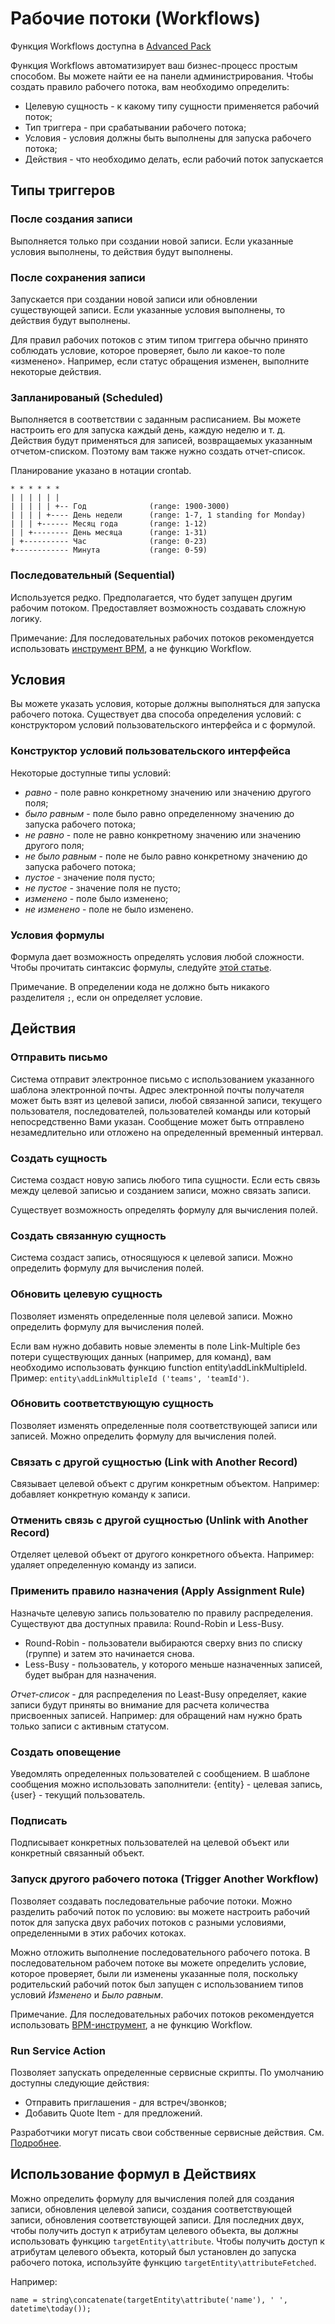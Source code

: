 # Рабочие потоки (Workflows)

Функция Workflows доступна в [Advanced Pack](https://www.espocrm.com/extensions/advanced-pack/)

Функция Workflows автоматизирует ваш бизнес-процесс простым способом. Вы можете найти ее на панели администрирования. Чтобы создать правило рабочего потока, вам необходимо определить:

* Целевую сущность - к какому типу сущности применяется рабочий поток;
* Тип триггера - при срабатывании рабочего потока;
* Условия - условия должны быть выполнены для запуска рабочего потока;
* Действия - что необходимо делать, если рабочий поток запускается


## Типы триггеров

### После создания записи

Выполняется только при создании новой записи. Если указанные условия выполнены, то действия будут выполнены.

### После сохранения записи

Запускается при создании новой записи или обновлении существующей записи. Если указанные условия выполнены, то действия будут выполнены.

Для правил рабочих потоков с этим типом триггера обычно принято соблюдать условие, которое проверяет, было ли какое-то поле «изменено». Например, если статус обращения изменен, выполните некоторые действия.

### Запланированый (Scheduled)

Выполняется в соответствии с заданным расписанием. Вы можете настроить его для запуска каждый день, каждую неделю и т. д. Действия будут применяться для записей, возвращаемых указанным отчетом-списком. Поэтому вам также нужно создать отчет-список.

Планирование указано в нотации crontab.

```
* * * * * *
| | | | | | 
| | | | | +-- Год              (range: 1900-3000)
| | | | +---- День недели      (range: 1-7, 1 standing for Monday)
| | | +------ Месяц года       (range: 1-12)
| | +-------- День месяца      (range: 1-31)
| +---------- Час              (range: 0-23)
+------------ Минута           (range: 0-59)
```

### Последовательный (Sequential)

Используется редко. Предполагается, что будет запущен другим рабочим потоком. Предоставляет возможность создавать сложную логику.

Примечание: Для последовательных рабочих потоков рекомендуется использовать [инструмент BPM](bpm.md), а не функцию Workflow.

## Условия

Вы можете указать условия, которые должны выполняться для запуска рабочего потока. Существует два способа определения условий: с конструктором условий пользовательского интерфейса и с формулой.

### Конструктор условий пользовательского интерфейса

Некоторые доступные типы условий:

* _равно_ - поле равно конкретному значению или значению другого поля;
* _было равным_ - поле было равно определенному значению до запуска рабочего потока;
* _не равно_ - поле не равно конкретному значению или значению другого поля;
* _не было равным_ - поле не было равно конкретному значению до запуска рабочего потока;
* _пустое_ - значение поля пусто;
* _не пустое_ - значение поля не пусто;
* _изменено_ - поле было изменено;
* _не изменено_ - поле не было изменено.

### Условия формулы

Формула дает возможность определять условия любой сложности. Чтобы прочитать синтаксис формулы, следуйте [этой статье](formula.md).

Примечание. В определении кода не должно быть никакого разделителя `;`, если он определяет условие.

## Действия

### Отправить письмо

Система отправит электронное письмо с использованием указанного шаблона электронной почты. Адрес электронной почты получателя может быть взят из целевой записи, любой связанной записи, текущего пользователя, последователей, пользователей команды или который непосредственно Вами указан. Сообщение может быть отправлено незамедлительно или отложено на определенный временный интервал.

### Создать сущность

Система создаст новую запись любого типа сущности. Если есть связь между целевой записью и созданием записи, можно связать записи.

Существует возможность определять формулу для вычисления полей.

### Создать связанную сущность

Система создаст запись, относящуюся к целевой записи. Можно определить формулу для вычисления полей.

### Обновить целевую сущность

Позволяет изменять определенные поля целевой записи. Можно определить формулу для вычисления полей.

Если вам нужно добавить новые элементы в поле Link-Multiple без потери существующих данных (например, для команд), вам необходимо использовать функцию function entity\addLinkMultipleId. Пример: `entity\addLinkMultipleId ('teams', 'teamId')`.

### Обновить соответствующую сущность

Позволяет изменять определенные поля соответствующей записи или записей. Можно определить формулу для вычисления полей.

### Связать с другой сущностью (Link with Another Record)

Связывает целевой объект с другим конкретным объектом. Например: добавляет конкретную команду к записи.

### Отменить связь с другой сущностью (Unlink with Another Record)

Отделяет целевой объект от другого конкретного объекта. Например: удаляет определенную команду из записи.

### Применить правило назначения (Apply Assignment Rule)

Назначьте целевую запись пользователю по правилу распределения. Существуют два доступных правила: Round-Robin и Less-Busy.

* Round-Robin - пользователи выбираются сверху вниз по списку (группе) и затем это начинается снова.
* Less-Busy - пользователь, у которого меньше назначенных записей, будет выбран для назначения.

_Отчет-список_ - для распределения по Least-Busy определяет, какие записи будут приняты во внимание для расчета количества присвоенных записей. Например: для обращений нам нужно брать только записи с активным статусом.

### Создать оповещение

Уведомлять определенных пользователей с сообщением. В шаблоне сообщения можно использовать заполнители: {entity} - целевая запись, {user} - текущий пользователь.

### Подписать

Подписывает конкретных пользователей на целевой объект или конкретный связанный объект.

### Запуск другого рабочего потока (Trigger Another Workflow)

Позволяет создавать последовательные рабочие потоки. Можно разделить рабочий поток по условию: вы можете настроить рабочий поток для запуска двух рабочих потоков с разными условиями, определенными в этих рабочих котоках.

Можно отложить выполнение последовательного рабочего потока. В последовательном рабочем потоке вы можете определить условие, которое проверяет, были ли изменены указанные поля, поскольку родительский рабочий поток был запущен с использованием типов условий _Изменено_ и _Было равным_.

Примечание. Для последовательных рабочих потоков рекомендуется использовать [BPM-инструмент](bpm.md), а не функцию Workflow.

### Run Service Action

Позволяет запускать определенные сервисные скрипты. По умолчанию доступны следующие действия:

* Отправить приглашения - для встреч/звонков;
* Добавить Quote Item - для предложений.

Разработчики могут писать свои собственные сервисные действия. См. [Подробнее](https://github.com/espocrm/documentation/blob/master/development/workflow-service-actions.md).

## Использование формул в Действиях

Можно определить формулу для вычисления полей для создания записи, обновления целевой записи, создания соответствующей записи, обновления соответствующей записи. Для последних двух, чтобы получить доступ к атрибутам целевого объекта, вы должны использовать функцию `targetEntity\attribute`. Чтобы получить доступ к атрибутам целевого объекта, который был установлен до запуска рабочего потока, используйте функцию `targetEntity\attributeFetched`.

Например:
```
name = string\concatenate(targetEntity\attribute('name'), ' ', datetime\today());
```
